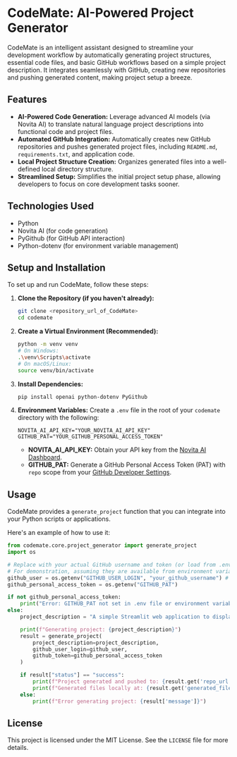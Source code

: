 # CodeMate: AI-Powered Project Generator

CodeMate is an intelligent assistant designed to streamline your development workflow by automatically generating project structures, essential code files, and basic GitHub workflows based on a simple project description. It integrates seamlessly with GitHub, creating new repositories and pushing generated content, making project setup a breeze.

## Features

*   **AI-Powered Code Generation:** Leverage advanced AI models (via Novita AI) to translate natural language project descriptions into functional code and project files.
*   **Automated GitHub Integration:** Automatically creates new GitHub repositories and pushes generated project files, including `README.md`, `requirements.txt`, and application code.
*   **Local Project Structure Creation:** Organizes generated files into a well-defined local directory structure.
*   **Streamlined Setup:** Simplifies the initial project setup phase, allowing developers to focus on core development tasks sooner.

## Technologies Used

*   Python
*   Novita AI (for code generation)
*   PyGithub (for GitHub API interaction)
*   Python-dotenv (for environment variable management)

## Setup and Installation

To set up and run CodeMate, follow these steps:

1.  **Clone the Repository (if you haven't already):**
    ```bash
    git clone <repository_url_of_CodeMate>
    cd codemate
    ```

2.  **Create a Virtual Environment (Recommended):**
    ```bash
    python -m venv venv
    # On Windows:
    .\venv\Scripts\activate
    # On macOS/Linux:
    source venv/bin/activate
    ```

3.  **Install Dependencies:**
    ```bash
    pip install openai python-dotenv PyGithub
    ```

4.  **Environment Variables:**
    Create a `.env` file in the root of your `codemate` directory with the following:

    ```
    NOVITA_AI_API_KEY="YOUR_NOVITA_AI_API_KEY"
    GITHUB_PAT="YOUR_GITHUB_PERSONAL_ACCESS_TOKEN"
    ```

    *   **NOVITA_AI_API_KEY:** Obtain your API key from the [Novita AI Dashboard](https://novita.ai).
    *   **GITHUB_PAT:** Generate a GitHub Personal Access Token (PAT) with `repo` scope from your [GitHub Developer Settings](https://github.com/settings/tokens).

## Usage

CodeMate provides a `generate_project` function that you can integrate into your Python scripts or applications.

Here's an example of how to use it:

```python
from codemate.core.project_generator import generate_project
import os

# Replace with your actual GitHub username and token (or load from .env)
# For demonstration, assuming they are available from environment variables
github_user = os.getenv("GITHUB_USER_LOGIN", "your_github_username") # You might need to set GITHUB_USER_LOGIN in .env
github_personal_access_token = os.getenv("GITHUB_PAT")

if not github_personal_access_token:
    print("Error: GITHUB_PAT not set in .env file or environment variables.")
else:
    project_description = "A simple Streamlit web application to display current weather."

    print(f"Generating project: {project_description}")
    result = generate_project(
        project_description=project_description,
        github_user_login=github_user,
        github_token=github_personal_access_token
    )

    if result["status"] == "success":
        print(f"Project generated and pushed to: {result.get('repo_url', 'N/A')}")
        print(f"Generated files locally at: {result.get('generated_files', ['N/A'])}")
    else:
        print(f"Error generating project: {result['message']}")
```

## License

This project is licensed under the MIT License. See the `LICENSE` file for more details. 